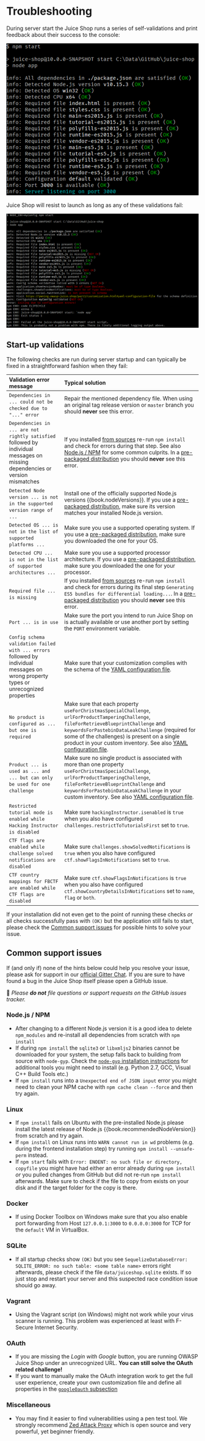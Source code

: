 # Troubleshooting

During server start the Juice Shop runs a series of self-validations and
print feedback about their success to the console:

![Passing start-up validations](img/passing_startup-validations.png)

Juice Shop will resist to launch as long as any of these validations
fail:

![Failing start-up validations](img/failing_startup-validations.png)

## Start-up validations

The following checks are run during server startup and can typically be
fixed in a straightforward fashion when they fail:

| Validation error message                                                                                                             | Typical solution                                                                                                                                                                                                                                                                                                                                                        |
|:-------------------------------------------------------------------------------------------------------------------------------------|:------------------------------------------------------------------------------------------------------------------------------------------------------------------------------------------------------------------------------------------------------------------------------------------------------------------------------------------------------------------------|
| `Dependencies in ... could not be checked due to "..." error`                                                                        | Repair the mentioned dependency file. When using an original tag release version or `master` branch you should **never** see this error.                                                                                                                                                                                                                                |
| `Dependencies in ... are not rightly satisfied` followed by individual messages on missing dependencies or version mismatches        | If you installed [from sources](../part1/running.md#from-sources) re-run `npm install` and check for errors during that step. See also [Node.js / NPM](#nodejs--npm) for some common culprits. In a [pre-packaged distribution](../part1/running.md#from-pre-packaged-distribution) you should **never** see this error.                                                |
| `Detected Node version ... is not in the supported version range of ...`                                                             | Install one of the officially supported Node.js versions {{book.nodeVersions}}. If you use a [pre-packaged distribution](../part1/running.md#from-pre-packaged-distribution), make sure its version matches your installed Node.js version.                                                                                                                             |
| `Detected OS ... is not in the list of supported platforms ...`                                                                      | Make sure you use a supported operating system. If you use a [pre-packaged distribution](../part1/running.md#from-pre-packaged-distribution), make sure you downloaded the one for your OS.                                                                                                                                                                             |
| `Detected CPU ... is not in the list of supported architectures ...`                                                                 | Make sure you use a supported processor architecture. If you use a [pre-packaged distribution](../part1/running.md#from-pre-packaged-distribution), make sure you downloaded the one for your processor.                                                                                                                                                                |
| `Required file ... is missing`                                                                                                       | If you installed [from sources](../part1/running.md#from-sources) re-run `npm install` and check for errors during its final step `Generating ES5 bundles for differential loading...`. In a [pre-packaged distribution](../part1/running.md#from-pre-packaged-distribution) you should **never** see this error.                                                       |
| `Port ... is in use`                                                                                                                 | Make sure the port you intend to run Juice Shop on is actually available or use another port by setting the `PORT` environment variable.                                                                                                                                                                                                                                |
| `Config schema validation failed with ... errors` followed by individual messages on wrong property types or unrecognized properties | Make sure that your customization complies with the schema of the [YAML configuration file](../part1/customization.md#yaml-configuration-file).                                                                                                                                                                                                                         |
| `No product is configured as ... but one is required`                                                                                | Make sure that each property `useForChristmasSpecialChallenge`, `urlForProductTamperingChallenge`, `fileForRetrieveBlueprintChallenge` and `keywordsForPastebinDataLeakChallenge` (required for some of the challenges) is present on a single product in your custom inventory. See also [YAML configuration file](../part1/customization.md#yaml-configuration-file). |
| `Product ... is used as ... and ... but can only be used for one challenge`                                                          | Make sure no single product is associated with more than one property `useForChristmasSpecialChallenge`, `urlForProductTamperingChallenge`, `fileForRetrieveBlueprintChallenge` and `keywordsForPastebinDataLeakChallenge` in your custom inventory. See also [YAML configuration file](../part1/customization.md#yaml-configuration-file).                             |
| `Restricted tutorial mode is enabled while Hacking Instructor is disabled`                                                           | Make sure `hackingInstructor.isenabled` is `true` when you also have configured `challenges.restrictToTutorialsFirst` set to `true`.                                                                                                                                                                                                                                    |
| `CTF flags are enabled while challenge solved notifications are disabled`                                                            | Make sure `challenges.showSolvedNotifications` is `true` when you also have configured `ctf.showFlagsInNotifications` set to `true`.                                                                                                                                                                                                                                    |
| `CTF country mappings for FBCTF are enabled while CTF flags are disabled`                                                            | Make sure `ctf.showFlagsInNotifications` is `true` when you also have configured `ctf.showCountryDetailsInNotifications` set to `name`, `flag` or `both`.                                                                                                                                                                                                               |

If your installation did not even get to the point of running these
checks _or_ all checks successfully pass with `(OK)` but the application
still fails to start, please check the
[Common support issues](#common-support-issues) for possible hints to
solve your issue.

## Common support issues

If (and only if) none of the hints below could help you resolve your
issue, please ask for support in our
[official Gitter Chat](https://gitter.im/bkimminich/juice-shop). If you
are sure to have found a bug in the Juice Shop itself please open a
GitHub issue.

🛑 _Please **do not** file questions or support requests on the GitHub
issues tracker._

### Node.js / NPM

- After changing to a different Node.js version it is a good idea to
  delete `npm_modules` and re-install all dependencies from scratch with
  `npm install`
- If during `npm install` the `sqlite3` or `libxmljs2` binaries cannot
  be downloaded for your system, the setup falls back to building from
  source with `node-gyp`. Check the
  [`node-gyp` installation instructions](https://github.com/nodejs/node-gyp#installation)
  for additional tools you might need to install (e.g. Python 2.7, GCC,
  Visual C++ Build Tools etc.)
- If `npm install` runs into a `Unexpected end of JSON input` error you
  might need to clean your NPM cache with `npm cache clean --force` and
  then try again.

### Linux

- If `npm install` fails on Ubuntu with the pre-installed Node.js please
  install the latest release of Node.js {{book.recommendedNodeVersion}}
  from scratch and try again.
- If `npm install` on Linux runs into `WARN cannot run in wd` problems
  (e.g. during the frontend installation step) try running `npm install
  --unsafe-perm` instead.
- If `npm start` fails with `Error: ENOENT: no such file or directory,
  copyfile` you might have had either an error already during `npm
  install` _or_ you pulled changes from GitHub but did not re-run `npm
  install` afterwards. Make sure to check if the file to copy from
  exists on your disk and if the target folder for the copy is there.

### Docker

- If using Docker Toolbox on Windows make sure that you also enable port
  forwarding from Host `127.0.0.1:3000` to `0.0.0.0:3000` for TCP for
  the `default` VM in VirtualBox.

### SQLite

- If all startup checks show `(OK)` but you see `SequelizeDatabaseError:
  SQLITE_ERROR: no such table: <some table name>` errors right
  afterwards, please check if the file `data/juiceshop.sqlite` exists.
  If so just stop and restart your server and this suspected race
  condition issue shouid go away.

### Vagrant

- Using the Vagrant script (on Windows) might not work while your virus
  scanner is running. This problem was experienced at least with
  F-Secure Internet Security.

### OAuth

- If you are missing the _Login with Google_ button, you are running
  OWASP Juice Shop under an unrecognized URL. **You can still solve the
  OAuth related challenge!**
- If you want to manually make the OAuth integration work to get the
  full user experience, create your own customization file and define
  all properties in the
  [`googleOauth` subsection](../part1/customization.md#googleoauth-subsection)

### Miscellaneous

- You may find it easier to find vulnerabilities using a pen test tool.
  We strongly recommend
  [Zed Attack Proxy](https://code.google.com/p/zaproxy/) which is open
  source and very powerful, yet beginner friendly.

